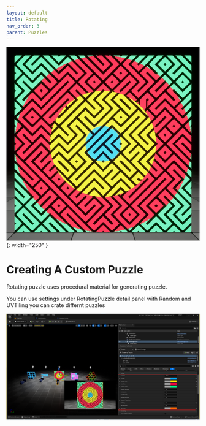 ```yaml
---
layout: default
title: Rotating
nav_order: 3
parent: Puzzles
---
```


![](../../assets/images/rotating.png){: width="250" }

# Creating A Custom Puzzle

Rotating puzzle uses procedural material for generating puzzle.

You can use settings under RotatingPuzzle detail panel with Random and UVTiling you can crate differnt puzzles 

![](../../assets/images/rotatingsetup.png)
